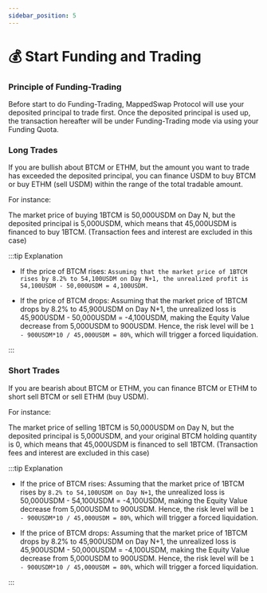 ```yaml
---
sidebar_position: 5
---
```

# 💰 Start Funding and Trading

### Principle of Funding-Trading
Before start to do Funding-Trading, MappedSwap Protocol will use your deposited principal to trade first. Once the deposited principal is used up, the transaction hereafter will be under Funding-Trading mode via using your Funding Quota.

### Long Trades
If you are bullish about BTCM or ETHM, but the amount you want to trade has exceeded the deposited principal, you can finance USDM to buy BTCM or buy ETHM (sell USDM) within the range of the total tradable amount.

For instance:

The market price of buying 1BTCM is 50,000USDM on Day N, but the deposited principal is 5,000USDM, which means that 45,000USDM is financed to buy 1BTCM. (Transaction fees and interest are excluded in this case)

:::tip Explanation
 * If the price of BTCM rises: 
    ```Assuming that the market price of 1BTCM rises by 8.2% to 54,100USDM on Day N+1, the unrealized profit is 54,100USDM - 50,000USDM = 4,100USDM.```

 * If the price of BTCM drops: 
      Assuming that the market price of 1BTCM drops by 8.2% to 45,900USDM on Day N+1, the unrealized loss is 45,900USDM - 50,000USDM = -4,100USDM, making the Equity Value decrease from 5,000USDM to 900USDM. Hence, the risk level will be ```1 - 900USDM*10 / 45,000USDM = 80%```, which will trigger a forced liquidation.

:::

### Short Trades
If you are bearish about BTCM or ETHM, you can finance BTCM or ETHM to short sell BTCM or sell ETHM (buy USDM).

For instance:

The market price of selling 1BTCM is 50,000USDM on Day N, but the deposited principal is 5,000USDM, and your original BTCM holding quantity is 0, which means that 45,000USDM is financed to sell 1BTCM. (Transaction fees and interest are excluded in this case)

:::tip Explanation
 * If the price of BTCM rises: 
        Assuming that the market price of 1BTCM rises by ```8.2% to 54,100USDM on Day N+1```, the unrealized loss is 50,000USDM - 54,100USDM = -4,100USDM, making the Equity Value decrease from 5,000USDM to 900USDM. Hence, the risk level will be ```1 - 900USDM*10 / 45,000USDM = 80%```, which will trigger a forced liquidation.

 * If the price of BTCM drops: 
      Assuming that the market price of 1BTCM drops by 8.2% to 45,900USDM on Day N+1, the unrealized loss is 45,900USDM - 50,000USDM = -4,100USDM, making the Equity Value decrease from 5,000USDM to 900USDM. Hence, the risk level will be ```1 - 900USDM*10 / 45,000USDM = 80%```, which will trigger a forced liquidation.

:::